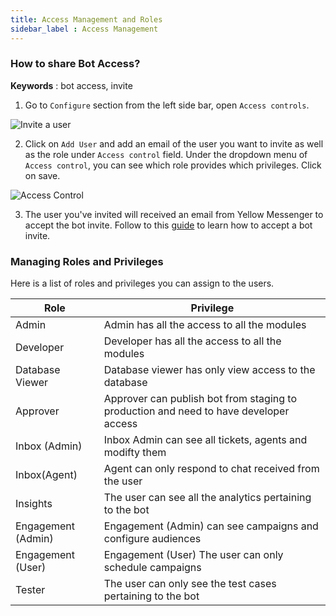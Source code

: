 ```yaml
---
title: Access Management and Roles
sidebar_label : Access Management
---
```


### How to share Bot Access?

**Keywords** : bot access, invite

1. Go to `Configure` section from the left side bar, open `Access controls`.

![Invite a user](https://cdn.yellowmessenger.com/p3rRw8AVjzHJ1615873798240.png)

2. Click on `Add User` and add an email of the user you want to invite as well as the role under `Access control` field. Under the dropdown menu of `Access control`, you can see which role provides which privileges. Click on save.

![Access Control](https://cdn.yellowmessenger.com/WNHDz8vddUQm1615873897626.png)

3. The user you've invited will received an email from Yellow Messenger to accept the bot invite. Follow to this [guide](https://docs.yellowmessenger.com/docs/howtos/basics/signup-post-bot-invite) to learn how to accept a bot invite.


### Managing Roles and Privileges

Here is a list of roles and privileges you can assign to the users.

| Role               | Privilege                                                                             |
|--------------------|---------------------------------------------------------------------------------------|
| Admin              | Admin has all the access to all the modules                                           |
| Developer          | Developer has all the access to all the modules                                       |
| Database Viewer    | Database viewer has only view access to the database                                  |
| Approver           | Approver can publish bot from staging to production and need to have developer access |
| Inbox (Admin)      | Inbox Admin can see all tickets, agents and modifty them                              |
| Inbox(Agent)       | Agent can only respond to chat received from the user                                 |
| Insights           | The user can see all the analytics pertaining to the bot                              |
| Engagement (Admin) | Engagement (Admin) can see campaigns and configure audiences                          |
| Engagement (User)  | Engagement (User) The user can only schedule campaigns                                |
| Tester             | The user can only see the test cases pertaining to the bot                            |



